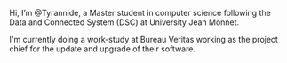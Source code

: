 Hi, I’m @Tyrannide, a Master student in computer science following the Data and Connected System (DSC) at University Jean Monnet. 

I'm currently doing a work-study at Bureau Veritas working as the project chief for the update and upgrade of their software.
